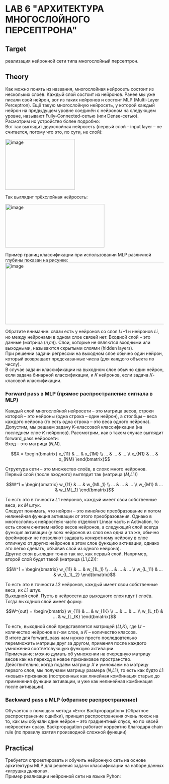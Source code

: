 # LAB 6 "АРХИТЕКТУРА МНОГОСЛОЙНОГО ПЕРСЕПТРОНА"

## Target
реализация нейронной сети типа многослойный персептрон.

## Theory
Как можно понять из названия, многослойная нейросеть состоит из нескольких слоёв. Каждый слой состоит из нейронов. Ранее мы уже писали свой нейрон, вот из таких нейронов и состоит MLP (Multi-Layer Perceptron). Ещё такую многослойную нейросеть, у которой каждый нейрон на предыдущем уровне соединён с нейроном на следующем уровне, называют Fully-Connected-сетью (или Dense-сетью).  
Расмотрим их устройство более подробно:  
Вот так выглядит двухслойная нейросеть (первый слой – input layer – не считается, потому что это, по сути, не слой): 

<img width="221" height="161" alt="image" src="https://github.com/user-attachments/assets/f4d6f6dc-7774-4bc7-b63e-b58fb3ef0de6" />

Так выглядит трёхслойная нейросеть:

<img width="315" height="138" alt="image" src="https://github.com/user-attachments/assets/3a23d34f-40c6-486b-8d43-3f5df7a415d2" />

Пример границ классификации при использовании MLP различной глубины показан на рисунке:
<img width="530" height="195" alt="image" src="https://github.com/user-attachments/assets/1d0605d7-d28e-4043-829f-c58a8165a478" />

Обратите внимание: связи есть у нейронов со слоя 𝐿𝑖−1 и нейронов 𝐿𝑖, но между нейронами в одном слое связей нет. Входной слой – это данные (матрица (𝑛,𝑚)). Слои, которые не являются входными или выходными, называются скрытыми слоями (hidden layers).  
При решении задачи регрессии на выходном слое обычно один нейрон, который возвращает предсказанные числа (для каждого объекта по числу).  
В случае задачи классификации на выходном слое обычно один нейрон, если задача бинарной классификации, и 𝐾 нейронов, если задача 𝐾-класовой классификации.  
### Forward pass в MLP (прямое распространение сигнала в MLP)
Каждый слой многослойной нейросети – это матрица весов, строки которой – это нейроны (одна строка – один нейрон), а столбцы – веса каждого нейрона (то есть одна строка – это веса одного нейрона).  
Допустим, мы решаем задачу 𝐾-классовой классификации (на последнем слое 𝐾 нейронов). Рассмотрим, как в таком случае выглядит forward_pass нейросети:  
Вход – это матрица (𝑁,𝑀).
```math
X = \begin{bmatrix}
x_{11} & ... & x_{1M} \\
... & ... & ... \\
x_{N1} & ... & x_{NM}
\end{bmatrix}
```
Структура сети – это множество слоёв, в слоях много нейронов. Первый слой (после входного) выглядит так (матрица (𝑀,𝐿1))
```math
W^1 = \begin{bmatrix}
w_{11} & ... & w_{ML_1} \\
... & ... & ... \\
w_{M1} & ... & w_{ML_1}
\end{bmatrix}
```
То есть это в точности 𝐿1 нейронов, каждый имеет свои собственные веса, их 𝑀 штук.  
Следует понимать, что нейрон – это линейное преобразование и потом нелинейная функция активации от этого преобразования. Однако в многослойных нейростеях часто отделяют Linear часть и Activation, то есть слоем считаем набор весов нейронов, а следующий слой всегда функция активации (у всех нейронов из слоя она одна и та же, обычно фреймворки не позволяют задавать конкретному нейрону в слое отличную от других нейронов в этом слое функцию активации, однако это легко сделать, объявив слой из одного нейрона).  
Другие слои выглядит точно так же, как первый слой. Например, второй слой будет такой (матрица (𝐿1,𝐿2)):
```math
W^1 = \begin{bmatrix}
w_{11} & ... & w_{1L_1} \\
... & ... & ... \\
w_{L_11} & ... & w_{L_1L_2}
\end{bmatrix}
```
То есть это в точности 𝐿2 нейронов, каждый имеет свои собственные веса, их 𝐿1 штук.  
Выходной слой. Пусть в нейросети до выходного слоя идут 𝑡 слоёв.  
Тогда выходной слой имеет форму:
```math
W^{out} = \begin{bmatrix}
w_{11} & ... & w_{1K} \\
... & ... & ... \\
w_{L_t1} & ... & w_{L_tK}
\end{bmatrix}
```
То есть, выходной слой представляется матрицей (𝐿𝑡,𝐾), где 𝐿𝑡 – количество нейронов в 𝑡-ом слое, а 𝐾 – количество классов.  
В итоге для forward_pass нам нужно просто последовтельно перемножить матрицы друг за другом, применяя после каждого умножения соответсвующую функцию активации.  
Примечание: можно думать об умножении на очередную матрицу весов как на переход в новое признаковое пространство. Действительно, когда подаём матрицу 𝑋 и умножаем на матрицу первого слоя, мы получаем матрицу размера (𝑁,𝐿1), то есть как будто 𝐿1 «новых» признаков (построенных как линейная комбинация старых до применения функции активации, и уже как нелинейная комбинация после активации).
### Backward pass в MLP (обратное распространение)
Обучается с помощью метода «Error Backpropagation» (Обратное распространение ошибки), принцип распространения очень похож на то, как мы обучали один нейрон – это градиентный спуск, но по «всей нейросети» сразу.
Backpropagation работает корректно благодаря chain rule (по правилу взятия производной сложной функции)

## Practical
Требуется спроектировать и обучить нейронную сеть на основе архитектуры MLP для решения задачи классификации на наборе данных «игрушка дьявола».  
Пример реализации нейронной сети на языке Pyhon: 
```py
